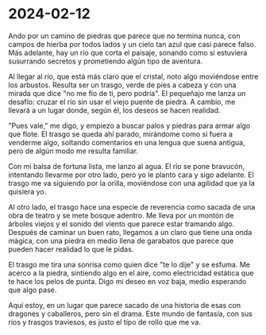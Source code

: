 
# 2024-02-12

Ando por un camino de piedras que parece que no termina nunca, con campos de hierba por todos lados y un cielo tan azul que casi parece falso. Más adelante, hay un río que corta el paisaje, sonando como si estuviera susurrando secretos y prometiendo algún tipo de aventura.

Al llegar al río, que está más claro que el cristal, noto algo moviéndose entre los arbustos. Resulta ser un trasgo, verde de pies a cabeza y con una mirada que dice "no me fío de ti, pero podría". El pequeñajo me lanza un desafío: cruzar el río sin usar el viejo puente de piedra. A cambio, me llevará a un lugar donde, según él, los deseos se hacen realidad.

"Pues vale," me digo, y empiezo a buscar palos y piedras para armar algo que flote. El trasgo se queda ahí parado, mirándome como si fuera a venderme algo, soltando comentarios en una lengua que suena antigua, pero de algún modo me resulta familiar.

Con mi balsa de fortuna lista, me lanzo al agua. El río se pone bravucón, intentando llevarme por otro lado, pero yo le planto cara y sigo adelante. El trasgo me va siguiendo por la orilla, moviéndose con una agilidad que ya la quisiera yo.

Al otro lado, el trasgo hace una especie de reverencia como sacada de una obra de teatro y se mete bosque adentro. Me lleva por un montón de árboles viejos y el sonido del viento que parece estar tramando algo. Después de caminar un buen rato, llegamos a un claro que tiene una onda mágica, con una piedra en medio llena de garabatos que parece que pueden hacer realidad lo que le pidas.

El trasgo me tira una sonrisa como quien dice "te lo dije" y se esfuma. Me acerco a la piedra, sintiendo algo en el aire, como electricidad estática que te hace los pelos de punta. Digo mi deseo en voz baja, medio esperando que algo pase.

Aquí estoy, en un lugar que parece sacado de una historia de esas con dragones y caballeros, pero sin el drama. Este mundo de fantasía, con sus ríos y trasgos traviesos, es justo el tipo de rollo que me va.
